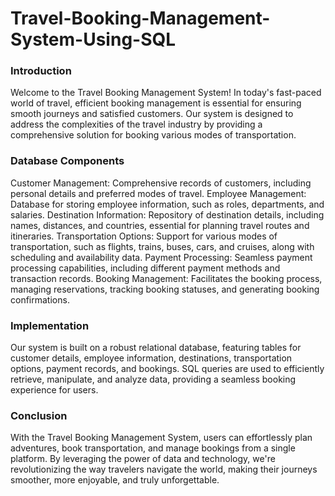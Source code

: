 # Travel-Booking-Management-System-Using-SQL

<h3> Introduction </h3>

Welcome to the Travel Booking Management System! In today's fast-paced world of travel, efficient booking management is essential for ensuring smooth journeys and satisfied customers. Our system is designed to address the complexities of the travel industry by providing a comprehensive solution for booking various modes of transportation.

<h3> Database Components </h3>

Customer Management: Comprehensive records of customers, including personal details and preferred modes of travel.
Employee Management: Database for storing employee information, such as roles, departments, and salaries.
Destination Information: Repository of destination details, including names, distances, and countries, essential for planning travel routes and itineraries.
Transportation Options: Support for various modes of transportation, such as flights, trains, buses, cars, and cruises, along with scheduling and availability data.
Payment Processing: Seamless payment processing capabilities, including different payment methods and transaction records.
Booking Management: Facilitates the booking process, managing reservations, tracking booking statuses, and generating booking confirmations.

<h3> Implementation </h3>

Our system is built on a robust relational database, featuring tables for customer details, employee information, destinations, transportation options, payment records, and bookings. SQL queries are used to efficiently retrieve, manipulate, and analyze data, providing a seamless booking experience for users.

<h3> Conclusion </h3>

With the Travel Booking Management System, users can effortlessly plan adventures, book transportation, and manage bookings from a single platform. By leveraging the power of data and technology, we're revolutionizing the way travelers navigate the world, making their journeys smoother, more enjoyable, and truly unforgettable.
